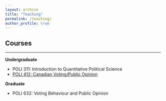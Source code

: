 ```yaml
---
layout: archive
title: "Teaching"
permalink: /teaching/
author_profile: true
---
```


## Courses
<hr>

**Undergraduate**
- POLI 311: Introduction to Quantitative Political Science
- [POLI 412: Canadian Voting/Public Opinion](/files/teaching/pb_syllabus.pdf)

**Graduate**
- POLI 632: Voting Behaviour and Public Opinion





